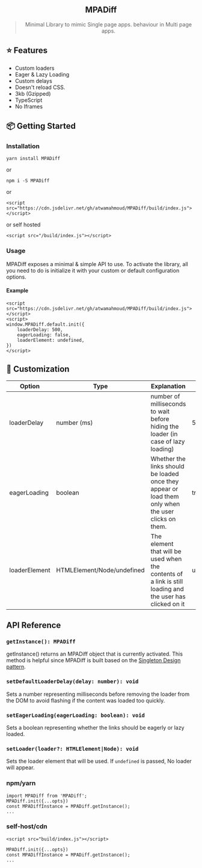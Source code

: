  <div align="center">
  <h2>MPADiff</h2>
  <blockquote>Minimal Library to mimic Single page apps. behaviour in Multi page apps.</blockquote>
 </div>

## ⭐️ Features

- Custom loaders
- Eager & Lazy Loading
- Custom delays
- Doesn't reload CSS.
- 3kb (Gzipped)
- TypeScript
- No Iframes

## 📦 Getting Started

### Installation
```
yarn install MPADiff
```
or
```
npm i -S MPADiff
```
or
```
<script src="https://cdn.jsdelivr.net/gh/atwamahmoud/MPADiff/build/index.js"></script>
```
or self hosted
```
<script src="/build/index.js"></script>
```

### Usage

MPADiff exposes a minimal & simple API to use.
To activate the library, all you need to do is initialize it with your custom or default configuration options.
#### Example

```
<script src="https://cdn.jsdelivr.net/gh/atwamahmoud/MPADiff/build/index.js"></script>
<script>
window.MPADiff.default.init({
    loaderDelay: 500,
    eagerLoading: false,
    loaderElement: undefined,
})
</script>
```


## 💎 Customization

| Option | Type | Explanation | Default |
---------|------|-------------|----------|
| loaderDelay | number (ms) | number of milliseconds to wait before hiding the loader (in case of lazy loading) | 500 |
| eagerLoading | boolean | Whether the links should be loaded once they appear or load them only when the user clicks on them. | true |
| loaderElement | HTMLElement/Node/undefined | The element that will be used when the contents of a link is still loading and the user has clicked on it | undefined |
## API Reference

### `getInstance(): MPADiff`

getInstance() returns an MPADiff object that is currently activated.
This method is helpful since MPADiff is built based on the [Singleton Design pattern](https://en.wikipedia.org/wiki/Singleton_pattern).
### `setDefaultLoaderDelay(delay: number): void`

Sets a number representing milliseconds before removing the loader from the DOM to avoid flashing if the content was loaded too quickly.

### `setEagerLoading(eagerLoading: boolean): void`

Sets a boolean representing whether the links should be eagerly or lazy loaded.

### `setLoader(loader?: HTMLElement|Node): void`

Sets the loader element that will be used. If `undefined` is passed, No loader will appear.
### npm/yarn

```
import MPADiff from 'MPADiff';
MPADiff.init({...opts})
const MPADiffInstance = MPADiff.getInstance();
...
```

### self-host/cdn

```
<script src="build/index.js"></script>

MPADiff.init({...opts})
const MPADiffInstance = MPADiff.getInstance();
...
```
